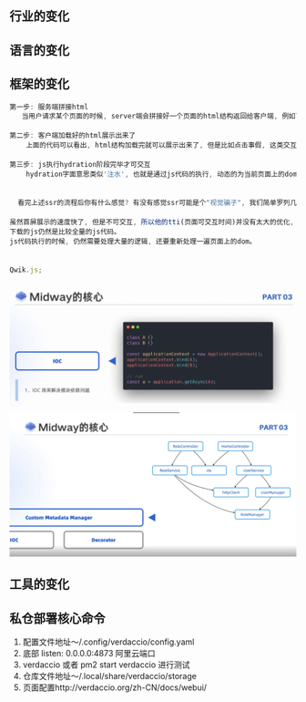 ## 行业的变化

## 语言的变化

## 框架的变化

```js
第一步: 服务端拼接html
   当用户请求某个页面的时候, server端会拼接好一个页面的html结构返回给客户端, 例如下面的结构:

第二步: 客户端加载好的html展示出来了
    上面的代码可以看出, html结构加载完就可以展示出来了, 但是比如点击事假, 这类交互事件还是没有的, 需要加载/_ssr/2046328.js后页面才能有交互(活起来), 所以我们还是要请求一堆js文件到本地。

第三步: js执行hydration阶段完毕才可交互
    hydration字面意思类似'注水', 也就是通过js代码的执行, 动态的为当前页面上的dom绑定事件, 你可把当前获取到的html代码当做一根干货海参, js代码理解成水, 而hydration过程就是用水把海参泡发, 达到可以食用的状态, 也就是页面可正常交互的状态。


  看完上述ssr的流程后你有什么感觉? 有没有感觉ssr可能是个"视觉骗子", 我们简单罗列几个可优化的点:

虽然首屏展示的速度快了, 但是不可交互, 所以他的tti(页面可交互时间)并没有太大的优化, 但不可否认也是有提升的只是不太多。
下载的js仍然是比较全量的js代码。
js代码执行的时候, 仍然需要处理大量的逻辑, 还要重新处理一遍页面上的dom。


Qwik.js;
```

![](2022-11-01-21-00-50.png)
![](2022-11-01-21-02-14.png)

## 工具的变化

## 私仓部署核心命令

1. 配置文件地址～/.config/verdaccio/config.yaml
2. 底部 listen: 0.0.0.0:4873 阿里云端口
3. verdaccio 或者 pm2 start verdaccio 进行测试
4. 仓库文件地址～/.local/share/verdaccio/storage
5. 页面配置http://verdaccio.org/zh-CN/docs/webui/
